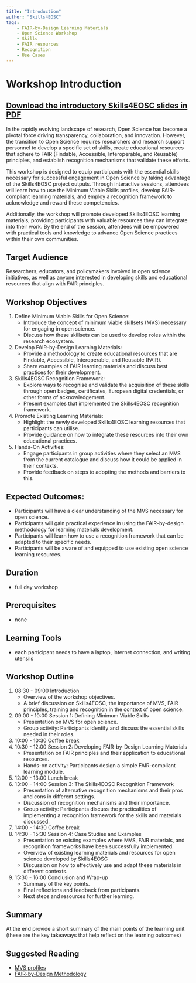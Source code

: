 ```yaml
---
title: "Introduction"
author: "Skills4EOSC"
tags: 
    - FAIR-by-Design Learning Materials
    - Open Science Workshop
    - Skills
    - FAIR resources
    - Recognition
    - Use Cases
---
```


# Workshop Introduction

## [Download the introductory Skills4EOSC slides in PDF](https://github.com/FAIR-by-Design-Methodology/IDCC25workshop/blob/6fd27decab79947ca8f7ddd816e8cefec870b2d1/resources/01%20Introduction/Skills4EOSC%20presentation.pdf)

In the rapidly evolving landscape of research, Open Science has become a pivotal force driving transparency, collaboration, and innovation. However, the transition to Open Science requires researchers and research support personnel to develop a specific set of skills, create educational resources that adhere to FAIR (Findable, Accessible, Interoperable, and Reusable) principles, and establish recognition mechanisms that validate these efforts.

This workshop is designed to equip participants with the essential skills necessary for successful engagement in Open Science by taking advantage of the Skills4EOSC project outputs. Through interactive sessions, attendees will learn how to use the Minimum Viable Skills profiles, develop FAIR-compliant learning materials, and employ a recognition framework to acknowledge and reward these competencies.

Additionally, the workshop will promote developed Skills4EOSC learning materials, providing participants with valuable resources they can integrate into their work. By the end of the session, attendees will be empowered with practical tools and knowledge to advance Open Science practices within their own communities.

## Target Audience

Researchers, educators, and policymakers involved in open science initiatives, as well as anyone interested in developing skills and educational resources that align with FAIR principles.

## Workshop Objectives

1. Define Minimum Viable Skills for Open Science:
    - Introduce the concept of minimum viable skillsets (MVS) necessary for engaging in open science.
    - Discuss how these skillsets can be used to develop roles within the research ecosystem.
2. Develop FAIR-by-Design Learning Materials:
    - Provide a methodology to create educational resources that are Findable, Accessible, Interoperable, and Reusable (FAIR).
    - Share examples of FAIR learning materials and discuss best practices for their development.
3. Skills4EOSC Recognition Framework:
    - Explore ways to recognise and validate the acquisition of these skills through open badges, certificates, European digital credentials, or other forms of acknowledgement.
    - Present examples that implemented the Skills4EOSC recognition framework.
4. Promote Existing Learning Materials:
    - Highlight the newly developed Skills4EOSC learning resources that participants can utilise.
    - Provide guidance on how to integrate these resources into their own educational practices.
5. Hands-On Activities:
    - Engage participants in group activities where they select an MVS from the current catalogue and discuss how it could be applied in their contexts.
    - Provide feedback on steps to adopting the methods and barriers to this.

## Expected Outcomes:

- Participants will have a clear understanding of the MVS necessary for open science.
- Participants will gain practical experience in using the FAIR-by-design methodology for learning materials development.
- Participants will learn how to use a recognition framework that can be adapted to their specific needs.
- Participants will be aware of and equipped to use existing open science learning resources.

## Duration

- full day workshop

## Prerequisites

- none

## Learning Tools

- each participant needs to have a laptop, Internet connection, and writing utensils

## Workshop Outline

1. 08:30 - 09:00 Introduction
    - Overview of the workshop objectives.
    - A brief discussion on Skills4EOSC, the importance of MVS, FAIR principles, training and recognition in the context of open science.
2. 09:00 - 10:00 Session 1: Defining Minimum Viable Skills
    - Presentation on MVS for open science.
    - Group activity: Participants identify and discuss the essential skills needed in their roles.
3. 10:00 - 10:30 Coffee break
4. 10:30 - 12:00 Session 2: Developing FAIR-by-Design Learning Materials
    - Presentation on FAIR principles and their application to educational resources.
    - Hands-on activity: Participants design a simple FAIR-compliant learning module.
5. 12:00 - 13:00 Lunch break
6. 13:00 - 14:00 Session 3: The Skills4EOSC Recognition Framework
    - Presentation of alternative recognition mechanisms and their pros and cons in different settings.
    - Discussion of recognition mechanisms and their importance.
    - Group activity: Participants discuss the practicalities of implementing a recognition framework for the skills and materials discussed.
7. 14:00 - 14:30 Coffee break
8. 14:30 - 15:30 Session 4: Case Studies and Examples
    - Presentation on existing examples where MVS, FAIR materials, and recognition frameworks have been successfully implemented.
    - Overview of existing learning materials and resources for open science developed by Skills4EOSC
    - Discussion on how to effectively use and adapt these materials in different contexts.
9. 15:30 - 16:00 Conclusion and Wrap-up
    - Summary of the key points.
    - Final reflections and feedback from participants.
    - Next steps and resources for further learning.

## Summary

At the end provide a short summary of the main points of the learning unit (these are the key takeaways that help reflect on the learning outcomes)

## Suggested Reading

- [MVS profiles](https://fair-by-design-methodology.github.io/MVS/latest/)
- [FAIR-by-Design Methodology](https://fair-by-design-methodology.github.io/FAIR-by-Design_Book/)

